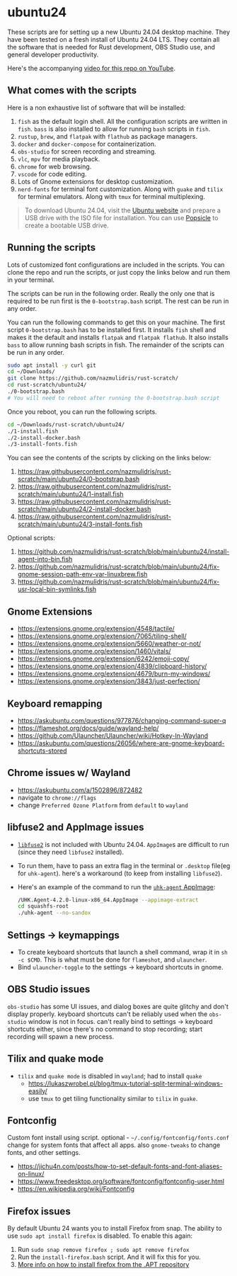 # ubuntu24

These scripts are for setting up a new Ubuntu 24.04 desktop machine. They have been tested
on a fresh install of Ubuntu 24.04 LTS. They contain all the software that is needed for
Rust development, OBS Studio use, and general developer productivity.

Here's the accompanying [video for this repo on YouTube](https://youtu.be/zGljNewTc0I).

## What comes with the scripts

Here is a non exhaustive list of software that will be installed:

1. `fish` as the default login shell. All the configuration scripts are written in `fish`.
    `bass` is also installed to allow for running `bash` scripts in `fish`.
2. `rustup`, `brew`, and `flatpak` with `flathub` as package managers.
3. `docker` and `docker-compose` for containerization.
4. `obs-studio` for screen recording and streaming.
5. `vlc`, `mpv` for media playback.
6. `chrome` for web browsing.
7. `vscode` for code editing.
8. Lots of Gnome extensions for desktop customization.
9. `nerd-fonts` for terminal font customization. Along with `guake` and `tilix` for
    terminal emulators. Along with `tmux` for terminal multiplexing.

> To download Ubuntu 24.04, visit the [Ubuntu
> website](https://ubuntu.com/download/desktop) and prepare a USB drive with the ISO file
> for installation. You can use [Popsicle](https://flathub.org/apps/com.system76.Popsicle)
> to create a bootable USB drive.

## Running the scripts

Lots of customized font configurations are included in the scripts. You can clone the repo
and run the scripts, or just copy the links below and run them in your terminal.

The scripts can be run in the following order. Really the only one that is required to be run
first is the `0-bootstrap.bash` script. The rest can be run in any order.

You can run the following commands to get this on your machine. The first script
`0-bootstrap.bash` has to be installed first. It installs `fish` shell and makes it the
default and installs `flatpak` and `flatpak flathub`. It also installs `bass` to allow
running bash scripts in fish. The remainder of the scripts can be run in any order.

```bash
sudo apt install -y curl git
cd ~/Downloads/
git clone https://github.com/nazmulidris/rust-scratch/
cd rust-scratch/ubuntu24/
./0-bootstrap.bash
# You will need to reboot after running the 0-bootstrap.bash script
```

Once you reboot, you can run the following scripts.

```bash
cd ~/Downloads/rust-scratch/ubuntu24/
./1-install.fish
./2-install-docker.bash
./3-install-fonts.fish
```

You can see the contents of the scripts by clicking on the links below:

1. <https://raw.githubusercontent.com/nazmulidris/rust-scratch/main/ubuntu24/0-bootstrap.bash>
2. <https://raw.githubusercontent.com/nazmulidris/rust-scratch/main/ubuntu24/1-install.fish>
3. <https://raw.githubusercontent.com/nazmulidris/rust-scratch/main/ubuntu24/2-install-docker.bash>
4. <https://raw.githubusercontent.com/nazmulidris/rust-scratch/main/ubuntu24/3-install-fonts.fish>

Optional scripts:
1. <https://github.com/nazmulidris/rust-scratch/blob/main/ubuntu24/install-agent-into-bin.fish>
2. <https://github.com/nazmulidris/rust-scratch/blob/main/ubuntu24/fix-gnome-session-path-env-var-linuxbrew.fish>
3. <https://github.com/nazmulidris/rust-scratch/blob/main/ubuntu24/fix-usr-local-bin-symlinks.fish>

## Gnome Extensions

- https://extensions.gnome.org/extension/4548/tactile/
- https://extensions.gnome.org/extension/7065/tiling-shell/
- https://extensions.gnome.org/extension/5660/weather-or-not/
- https://extensions.gnome.org/extension/1460/vitals/
- https://extensions.gnome.org/extension/6242/emoji-copy/
- https://extensions.gnome.org/extension/4839/clipboard-history/
- https://extensions.gnome.org/extension/4679/burn-my-windows/
- https://extensions.gnome.org/extension/3843/just-perfection/

## Keyboard remapping

- https://askubuntu.com/questions/977876/changing-command-super-q
- https://flameshot.org/docs/guide/wayland-help/
- https://github.com/Ulauncher/Ulauncher/wiki/Hotkey-In-Wayland
- https://askubuntu.com/questions/26056/where-are-gnome-keyboard-shortcuts-stored

## Chrome issues w/ Wayland

- https://askubuntu.com/a/1502896/872482
- navigate to `chrome://flags`
- change `Preferred Ozone Platform` from `default` to `wayland`

## libfuse2 and AppImage issues

- [`libfuse2`](https://github.com/AppImage/AppImageKit/wiki/FUSE) is not included with
  Ubuntu 24.04. `AppImage`s are difficult to run (since they need `libfuse2` installed).
- To run them, have to pass an extra flag in the terminal or `.desktop` file(eg for
  `uhk-agent`). here's a workaround (to keep from installing `libfuse2`).
- Here's an example of the command to run the [`uhk-agent`
  AppImage](https://ultimatehackingkeyboard.com/agent):

    ```bash
    /UHK.Agent-4.2.0-linux-x86_64.AppImage --appimage-extract
    cd squashfs-root
    ./uhk-agent --no-sandox
    ```

## Settings -> keymappings

- To create keyboard shortcuts that launch a shell command, wrap it in `sh -c $CMD`. This
  is what must be done for `flameshot`, and `ulauncher`.
- Bind `ulauncher-toggle` to the settings -> keyboard shortcuts in gnome.

## OBS Studio issues

`obs-studio` has some UI issues, and dialog boxes are quite glitchy and don't display
properly. keyboard shortcuts can't be reliably used when the `obs-studio` window is not in
focus. can't really bind to settings -> keyboard shortcuts either, since there's no
command to stop recording; start recording will spawn a new process.

## Tilix and quake mode

- `tilix` and `quake mode` is disabled in `wayland`; had to install `quake`
  - https://lukaszwrobel.pl/blog/tmux-tutorial-split-terminal-windows-easily/
  - use `tmux` to get tiling functionality similar to `tilix` in `guake`.

## Fontconfig

Custom font install using script. optional - `~/.config/fontconfig/fonts.conf` change
for system fonts that affect all apps. also `gnome-tweaks` to change fonts, and other
settings.

- https://jichu4n.com/posts/how-to-set-default-fonts-and-font-aliases-on-linux/
- https://www.freedesktop.org/software/fontconfig/fontconfig-user.html
- https://en.wikipedia.org/wiki/Fontconfig

## Firefox issues

By default Ubuntu 24 wants you to install Firefox from snap. The ability to use 
`sudo apt install firefox` is disabled. To enable this again:
1. Run `sudo snap remove firefox ; sudo apt remove firefox`
2. Run the `install-firefox.bash` script. And it will fix this for you.
3. [More info on how to install firefox from the .APT repository](https://support.mozilla.org/en-US/kb/install-firefox-linux?as=u&utm_source=inproduct)
